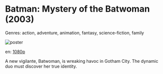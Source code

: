 # Batman: Mystery of the Batwoman (2003)

Genres: action, adventure, animation, fantasy, science-fiction, family

![poster](http://image.tmdb.org/t/p/w500/3l2ArPFKXKQIwPOFm0keIkyjwqH.jpg)

en:
  [1080p](magnet:?xt=urn:btih:74DC295DC23CF3EC2B1EE9A065B2250ED61CB99F&tr=udp://glotorrents.pw:6969/announce&tr=udp://tracker.opentrackr.org:1337/announce&tr=udp://torrent.gresille.org:80/announce&tr=udp://tracker.openbittorrent.com:80&tr=udp://tracker.coppersurfer.tk:6969&tr=udp://tracker.leechers-paradise.org:6969&tr=udp://p4p.arenabg.ch:1337&tr=udp://tracker.internetwarriors.net:1337)
  


A new vigilante, Batwoman, is wreaking havoc in Gotham City. The dynamic duo must discover her true identity.